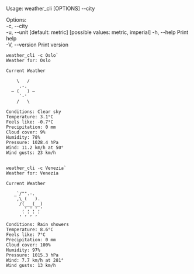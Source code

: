 Usage: weather_cli [OPTIONS] --city <CITY>

Options:  
  -c, --city <CITY>  
  -u, --unit <UNIT>  [default: metric] [possible values: metric, imperial]
  -h, --help         Print help  
  -V, --version      Print version  

```
weather_cli -c Oslo`
Weather for: Oslo

Current Weather

    \   /  
     .-.  
  ― (   ) ―  
     `-'  
    /   \  

Conditions: Clear sky  
Temperature: 3.1°C  
Feels like: -0.7°C  
Precipitation: 0 mm  
Cloud cover: 9%  
Humidity: 78%  
Pressure: 1028.4 hPa  
Wind: 11.2 km/h at 50°  
Wind gusts: 23 km/h  


weather_cli -c Venezia`
Weather for: Venezia

Current Weather

   _`/"".-.
    ,\_(   ).
     /(___(__)
      ‚'‚'‚'‚'
     ‚'‚'‚'‚'
            
Conditions: Rain showers
Temperature: 8.6°C
Feels like: 7°C
Precipitation: 0 mm
Cloud cover: 100%
Humidity: 97%
Pressure: 1015.3 hPa
Wind: 7.7 km/h at 281°
Wind gusts: 13 km/h
```
